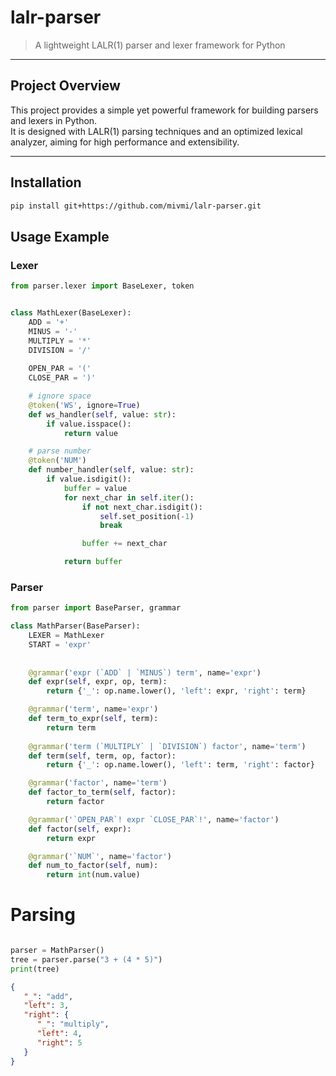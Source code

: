 # lalr-parser

> A lightweight LALR(1) parser and lexer framework for Python

---

## Project Overview

This project provides a simple yet powerful framework for building parsers and lexers in Python.  
It is designed with LALR(1) parsing techniques and an optimized lexical analyzer, aiming for high performance and extensibility.

---

## Installation

```bash
pip install git+https://github.com/mivmi/lalr-parser.git

```

## Usage Example

### Lexer
```python
from parser.lexer import BaseLexer, token


class MathLexer(BaseLexer):
    ADD = '+'
    MINUS = '-'
    MULTIPLY = '*'
    DIVISION = '/'
    
    OPEN_PAR = '('
    CLOSE_PAR = ')'

    # ignore space
    @token('WS', ignore=True)
    def ws_handler(self, value: str):
        if value.isspace():
            return value

    # parse number
    @token('NUM')
    def number_handler(self, value: str):
        if value.isdigit():
            buffer = value
            for next_char in self.iter():
                if not next_char.isdigit():
                    self.set_position(-1)
                    break

                buffer += next_char

            return buffer
```

### Parser

```python
from parser import BaseParser, grammar

class MathParser(BaseParser):
    LEXER = MathLexer
    START = 'expr'
    
    
    @grammar('expr (`ADD` | `MINUS`) term', name='expr')
    def expr(self, expr, op, term):
        return {'_': op.name.lower(), 'left': expr, 'right': term}

    @grammar('term', name='expr')
    def term_to_expr(self, term):
        return term
    
    @grammar('term (`MULTIPLY` | `DIVISION`) factor', name='term')
    def term(self, term, op, factor):
        return {'_': op.name.lower(), 'left': term, 'right': factor}

    @grammar('factor', name='term')
    def factor_to_term(self, factor):
        return factor

    @grammar('`OPEN_PAR`! expr `CLOSE_PAR`!', name='factor')
    def factor(self, expr):
        return expr

    @grammar('`NUM`', name='factor')
    def num_to_factor(self, num):
        return int(num.value)

```

# Parsing

```python

parser = MathParser()
tree = parser.parse("3 + (4 * 5)")
print(tree)

```
```json
{
   "_": "add",
   "left": 3,
   "right": {
      "_": "multiply",
      "left": 4,
      "right": 5
   }
}

```
